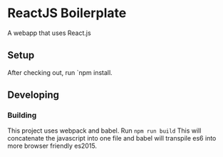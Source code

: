 # ReactJS Boilerplate
A webapp that uses React.js

## Setup

After checking out, run `npm install.

## Developing

### Building
This project uses webpack and babel. Run `npm run build` This will concatenate the javascript into one file and babel will transpile es6 into more browser friendly es2015.
